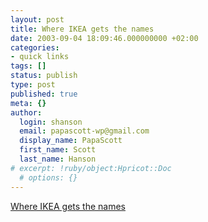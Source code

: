 ```yaml
---
layout: post
title: Where IKEA gets the names
date: 2003-09-04 18:09:46.000000000 +02:00
categories:
- quick links
tags: []
status: publish
type: post
published: true
meta: {}
author:
  login: shanson
  email: papascott-wp@gmail.com
  display_name: PapaScott
  first_name: Scott
  last_name: Hanson
# excerpt: !ruby/object:Hpricot::Doc
  # options: {}
---
```

<p><a title="Cool, we got our new catalog today" href="http://www.margaret-marks.com/Transblawg/archives/000314.html">Where IKEA gets the names</a></p>
